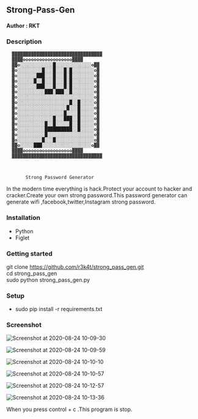 <h2>Strong-Pass-Gen</h2>


<h4>Author : RKT </h4>


### Description ###

 

      ▓▓▓▓▓▓▓▓▓▓▓▓▓▓▓▓▓▓▓▓▓▓▓▓▓▓▓▓▓▓▓▓▓
      ▓▓▓▓✿✿✿✿✿✿✿✿✿✿✿✿✿✿✿✿✿✿▓▓▓▓ 
      ▓▓✿░░░░░░░░░░░░█░░░░░░░░░░░░░✿▓▓
      ▓✿░░░░░░░░░█░░░█░░░█░█░░░░░░░░✿▓
      ▓✿░░░░░░░███░░░█░░░█░█░░░░░░░░✿▓
      ▓✿░░░░░░█░░█░░░█░░░█░█░░░░░░░░✿▓
      ▓✿░░░░░░░███░░░█░░░█░█░░░░░░░░✿▓ 
      ▓✿░░░░░░░░░░███░███░░█░░░░░░░░✿▓
      ▓✿░░░░░░░░░░░░░░░░░░░░░░░░░░░░✿▓
      ▓✿░░░░░░░░░░░░░░░░░░░█░░█░░░░░✿▓
      ▓✿░░░░░░░░░░░░░░░░░░█░░░█░░░░░✿▓
      ▓✿░░░░░░░░░░░░░░░░░█░░░░█░░░░░✿▓
      ▓✿░░░░░░░░░░░░░█░░░███░░█░░░░░✿▓
      ▓✿░░░░░░░░░░█░░█░░░░░█░░█░░░░░✿▓ 
      ▓✿░░░░░░░░░░██████████░░█░░░░░✿▓
      ▓✿░░░░░░░░░░█░░░░░░░░░░░░░░░░░✿▓
      ▓✿░░░░░░░░░█░░░█░░░░░░░░░░░░░░✿▓ 
      ▓▓✿░░░░░███░░░░░░░░░░░░░░░░░░✿▓▓
      ▓▓▓▓✿✿✿✿✿✿✿✿✿✿✿✿✿✿✿✿✿✿▓▓▓▓
      ▓▓▓▓▓▓▓▓▓▓▓▓▓▓▓▓▓▓▓▓▓▓▓▓▓▓▓▓▓▓▓▓▓


         
           Strong Password Generator
                          

In the modern time everything is hack.Protect your account to hacker and cracker.Create your own strong password.This password generator can generate wifi ,facebook,twitter,Instagram strong password.

### Installation ###

<ul>
<li>Python</li>
<li>Figlet</li>
</ul>

### Getting started ###

git clone https://github.com/r3k4t/strong_pass_gen.git
<br>
cd strong_pass_gen
<br>
sudo python strong_pass_gen.py
<br>

### Setup ###

<ul>
<li>sudo pip install -r requirements.txt</li>
</ul>

### Screenshot ###

![Screenshot at 2020-08-24 10-09-30](https://user-images.githubusercontent.com/69615463/91004711-94d42980-e5f2-11ea-9138-578ca8e329d0.png)


![Screenshot at 2020-08-24 10-09-59](https://user-images.githubusercontent.com/69615463/91004742-addcda80-e5f2-11ea-94f1-8f04b664f647.png)


![Screenshot at 2020-08-24 10-10-10](https://user-images.githubusercontent.com/69615463/91004772-c2b96e00-e5f2-11ea-90c2-30fa5280108d.png)
 

![Screenshot at 2020-08-24 10-10-57](https://user-images.githubusercontent.com/69615463/91004802-d369e400-e5f2-11ea-8758-65d36c35a7c5.png)


![Screenshot at 2020-08-24 10-12-57](https://user-images.githubusercontent.com/69615463/91004831-e977a480-e5f2-11ea-98d5-5328ec127845.png)


![Screenshot at 2020-08-24 10-13-36](https://user-images.githubusercontent.com/69615463/91004878-00b69200-e5f3-11ea-92dc-c5b6ab4c8334.png)


When you press control + c .This program is stop.
